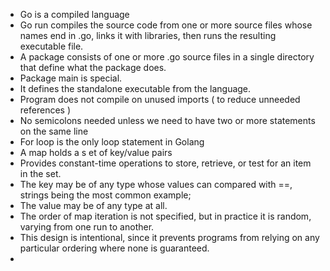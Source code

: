 * Go is a compiled language
* Go run compiles the source code from one or more source files whose names end in .go, links it with libraries, then runs the resulting executable file.
* A package consists of one or more .go source files in a single directory that define what the package does.
* Package main is special.
* It defines the standalone executable from the language.
* Program does not compile on unused imports ( to reduce unneeded references )
* No semicolons needed unless we need to have two or more statements on the same line
* For loop is the only loop statement in Golang
* A map holds a s et of key/value pairs 
* Provides constant-time operations to store, retrieve, or test for an item in the set. 
* The key may be of any type whose values can compared with ==, strings being the most common example; 
* The value may be of any type at all.
* The order of map iteration is not specified, but in practice it is random, varying from one run to another. 
* This design is intentional, since it prevents programs from relying on any particular ordering where none is guaranteed.
* 